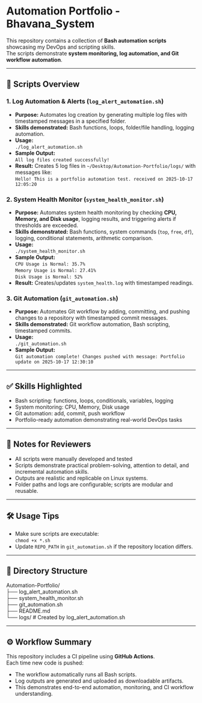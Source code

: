 # Automation Portfolio - Bhavana_System

This repository contains a collection of **Bash automation scripts** showcasing my DevOps and scripting skills.  
The scripts demonstrate **system monitoring, log automation, and Git workflow automation**.  

---

## 📂 Scripts Overview

### 1. **Log Automation & Alerts** (`log_alert_automation.sh`)
- **Purpose:** Automates log creation by generating multiple log files with timestamped messages in a specified folder.  
- **Skills demonstrated:** Bash functions, loops, folder/file handling, logging automation.  
- **Usage:**  
  `./log_alert_automation.sh`  
- **Sample Output:**  
  `All log files created successfully!`  
- **Result:** Creates 5 log files in `~/Desktop/Automation-Portfolio/logs/` with messages like:  
  `Hello! This is a portfolio automation test. received on 2025-10-17 12:05:20`

### 2. **System Health Monitor** (`system_health_monitor.sh`)
- **Purpose:** Automates system health monitoring by checking **CPU, Memory, and Disk usage**, logging results, and triggering alerts if thresholds are exceeded.  
- **Skills demonstrated:** Bash functions, system commands (`top`, `free`, `df`), logging, conditional statements, arithmetic comparison.  
- **Usage:**  
  `./system_health_monitor.sh`  
- **Sample Output:**  
  `CPU Usage is Normal: 35.7%`  
  `Memory Usage is Normal: 27.41%`  
  `Disk Usage is Normal: 52%`  
- **Result:** Creates/updates `system_health.log` with timestamped readings.

### 3. **Git Automation** (`git_automation.sh`)
- **Purpose:** Automates Git workflow by adding, committing, and pushing changes to a repository with timestamped commit messages.  
- **Skills demonstrated:** Git workflow automation, Bash scripting, timestamped commits.  
- **Usage:**  
  `./git_automation.sh`  
- **Sample Output:**  
  `Git automation complete! Changes pushed with message: Portfolio update on 2025-10-17 12:30:10`

---

## ✅ Skills Highlighted
- Bash scripting: functions, loops, conditionals, variables, logging  
- System monitoring: CPU, Memory, Disk usage  
- Git automation: add, commit, push workflow  
- Portfolio-ready automation demonstrating real-world DevOps tasks  

---

## 📝 Notes for Reviewers
- All scripts were manually developed and tested
- Scripts demonstrate practical problem-solving, attention to detail, and incremental automation skills.  
- Outputs are realistic and replicable on Linux systems.  
- Folder paths and logs are configurable; scripts are modular and reusable.  

---

## 🛠 Usage Tips
- Make sure scripts are executable:  
  `chmod +x *.sh`  
- Update `REPO_PATH` in `git_automation.sh` if the repository location differs.  

---

## 📌 Directory Structure
Automation-Portfolio/  
├── log_alert_automation.sh  
├── system_health_monitor.sh  
├── git_automation.sh  
├── README.md  
└── logs/       # Created by log_alert_automation.sh

---

## ⚙️ Workflow Summary
This repository includes a CI pipeline using **GitHub Actions**.  
Each time new code is pushed:
- The workflow automatically runs all Bash scripts.
- Log outputs are generated and uploaded as downloadable artifacts.
- This demonstrates end-to-end automation, monitoring, and CI workflow understanding.

